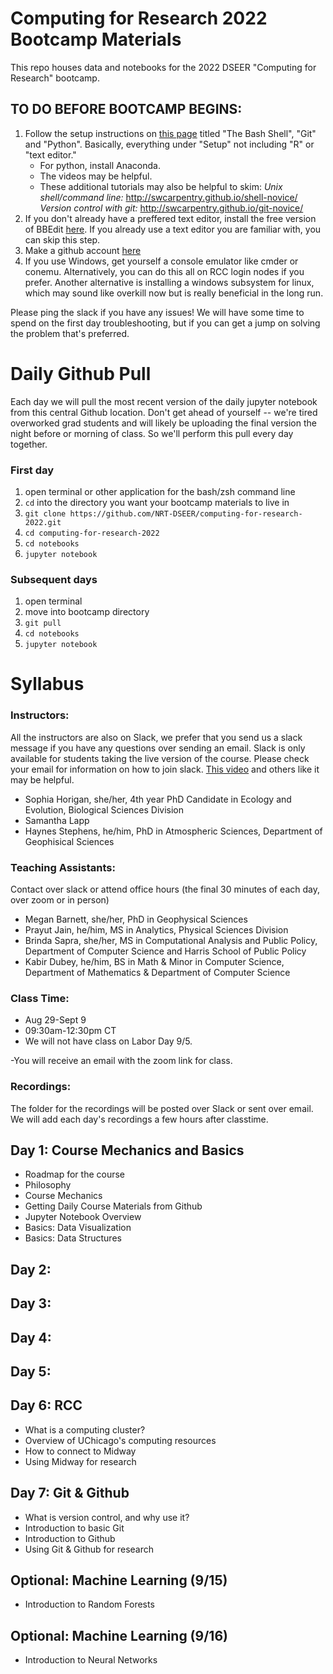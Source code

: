 # Computing for Research 2022 Bootcamp Materials
This repo houses data and notebooks for the 2022 DSEER "Computing for Research" bootcamp.

## TO DO BEFORE BOOTCAMP BEGINS:
1) Follow the setup instructions on [this page](https://carpentries.github.io/workshop-template/#setup) titled "The Bash Shell", "Git" and "Python". Basically, everything under "Setup" not including "R" or "text editor." 
      - For python, install Anaconda.
      - The videos may be helpful. 
      - These additional tutorials may also be helpful to skim:
            _Unix shell/command line:_ http://swcarpentry.github.io/shell-novice/
            _Version control with git:_ http://swcarpentry.github.io/git-novice/
2) If you don't already have a preffered text editor, install the free version of BBEdit [here](https://www.barebones.com/products/bbedit/). If you already use a text editor you are familiar with, you can skip this step.
3) Make a github account [here](http://github.com)
4) If you use Windows, get yourself a console emulator like cmder or conemu. Alternatively, you can do this all on RCC login nodes if you prefer. Another alternative is installing a windows subsystem for linux, which may sound like overkill now but is really beneficial in the long run.

Please ping the slack if you have any issues! We will have some time to spend on the first day troubleshooting, but if you can get a jump on solving the problem that's preferred.

# Daily Github Pull

Each day we will pull the most recent version of the daily jupyter notebook from this central Github location. Don't get ahead of yourself -- we're tired overworked grad students and will likely be uploading the final version the night before or morning of class. So we'll perform this pull every day together.

### First day
1) open terminal or other application for the bash/zsh command line 
2) `cd` into the directory you want your bootcamp materials to live in
3) `git clone https://github.com/NRT-DSEER/computing-for-research-2022.git`
4) `cd computing-for-research-2022`
5) `cd notebooks`
6) `jupyter notebook`

### Subsequent days
1) open terminal
2) move into bootcamp directory
3) `git pull`
4) `cd notebooks`
5) `jupyter notebook`

# Syllabus

### Instructors:
All the instructors are also on Slack, we prefer that you send us a slack message if you have any questions over sending an email. Slack is only available for students taking the live version of the course. Please check your email for information on how to join slack. [This video](https://www.youtube.com/watch?v=Xm790AkFeK4&ab_channel=TraversyMedia) and others like it may be helpful.

- Sophia Horigan, she/her, 4th year PhD Candidate in Ecology and Evolution, Biological Sciences Division
- Samantha Lapp
- Haynes Stephens, he/him, PhD in Atmospheric Sciences, Department of Geophisical Sciences

### Teaching Assistants:
Contact over slack or attend office hours (the final 30 minutes of each day, over zoom or in person)

- Megan Barnett, she/her, PhD in Geophysical Sciences
- Prayut Jain, he/him, MS in Analytics, Physical Sciences Division
- Brinda Sapra, she/her, MS in Computational Analysis and Public Policy, Department of Computer Science and Harris School of Public Policy
- Kabir Dubey, he/him, BS in Math & Minor in Computer Science, Department of Mathematics & Department of Computer Science

### Class Time:
- Aug 29-Sept 9
- 09:30am-12:30pm CT 
- We will not have class on Labor Day 9/5.

-You will receive an email with the zoom link for class.


### Recordings:
The folder for the recordings will be posted over Slack or sent over email. We will add each day's recordings a few hours after classtime.

## Day 1: Course Mechanics and Basics 
- Roadmap for the course
- Philosophy
- Course Mechanics
- Getting Daily Course Materials from Github
- Jupyter Notebook Overview
- Basics: Data Visualization
- Basics: Data Structures

## Day 2: 

## Day 3:

## Day 4:

## Day 5: 

## Day 6: RCC
- What is a computing cluster?
- Overview of UChicago's computing resources
- How to connect to Midway
- Using Midway for research

## Day 7: Git & Github
- What is version control, and why use it?
- Introduction to basic Git
- Introduction to Github
- Using Git & Github for research

## Optional: Machine Learning (9/15)
- Introduction to Random Forests

## Optional: Machine Learning (9/16)
- Introduction to Neural Networks
